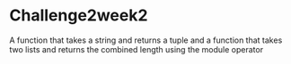 # Challenge2week2
 A function that takes a string and returns a tuple and  a function that takes two lists and returns the combined length using the module operator
